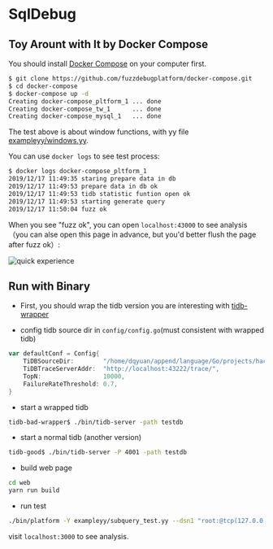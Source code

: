 # SqlDebug

## Toy Arount with It by Docker Compose

You should install [Docker Compose](https://docs.docker.com/compose/install/)
 on your computer first.

```bash
$ git clone https://github.com/fuzzdebugplatform/docker-compose.git
$ cd docker-compose
$ docker-compose up -d
Creating docker-compose_pltform_1 ... done
Creating docker-compose_tw_1      ... done
Creating docker-compose_mysql_1   ... done
```

The test above is about window functions, with yy 
file [exampleyy/windows.yy](exampleyy/windows.yy).

You can use `docker logs` to see test process:

```bash
$ docker logs docker-compose_pltform_1
2019/12/17 11:49:35 staring prepare data in db
2019/12/17 11:49:53 prepare data in db ok
2019/12/17 11:49:53 tidb statistic funtion open ok
2019/12/17 11:49:53 starting generate query
2019/12/17 11:50:04 fuzz ok
```

When you see "fuzz ok", you can open `localhost:43000`
to see analysis（you can alse open this page in advance,
 but you'd better flush the page after fuzz ok）:
 
![quick experience](img/quick.gif)




## Run with Binary

 - First, you should wrap the tidb version you are interesting with  [tidb-wrapper](https://github.com/fuzzdebugplatform/tidb-wrapper)

 - config tidb source dir in `config/config.go`(must consistent with wrapped tidb)
 
```go
var defaultConf = Config{
	TiDBSourceDir:        "/home/dqyuan/append/language/Go/projects/hackthon/tidb-bad/",
	TiDBTraceServerAddr:  "http://localhost:43222/trace/",
	TopN:                 10000,
	FailureRateThreshold: 0.7,
}
``` 

 - start a wrapped tidb
 
```bash
tidb-bad-wrapper$ ./bin/tidb-server -path testdb
```

 - start a normal tidb (another version)
 
```bash
tidb-good$ ./bin/tidb-server -P 4001 -path testdb
```

 - build web page

```bash
cd web
yarn run build
```

 - run test
 
```bash
./bin/platform -Y exampleyy/subquery_test.yy --dsn1 "root:@tcp(127.0.0.1:4000)/randgen"  --dsn2 "root:@tcp(127.0.0.1:4001)/randgen" -Q 100 --debug -W "web/build"
```

visit `localhost:3000` to see analysis.